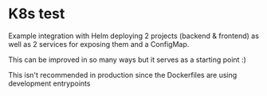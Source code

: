 # K8s test

Example integration with Helm deploying 2 projects (backend & frontend) as well as 2 services for exposing them and a ConfigMap.

This can be improved in so many ways but it serves as a starting point :)

This isn't recommended in production since the Dockerfiles are using development entrypoints